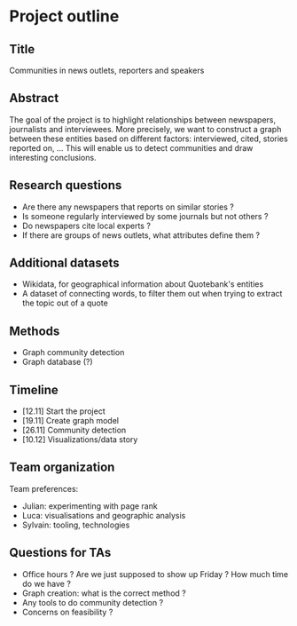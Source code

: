 # Project outline

## Title

Communities in news outlets, reporters and speakers

## Abstract

The goal of the project is to highlight relationships between newspapers, journalists and interviewees.
More precisely, we want to construct a graph between these entities based on different factors:
interviewed, cited, stories reported on, ... This will enable us to detect communities and draw
interesting conclusions.

## Research questions

- Are there any newspapers that reports on similar stories ?
- Is someone regularly interviewed by some journals but not others ?
- Do newspapers cite local experts ?
- If there are groups of news outlets, what attributes define them ?

## Additional datasets

- Wikidata, for geographical information about Quotebank's entities
- A dataset of connecting words, to filter them out when trying to extract the topic out of a quote

## Methods

- Graph community detection
- Graph database (?)

## Timeline

- [12.11] Start the project
- [19.11] Create graph model
- [26.11] Community detection
- [10.12] Visualizations/data story

## Team organization

Team preferences:

- Julian: experimenting with page rank
- Luca: visualisations and geographic analysis
- Sylvain: tooling, technologies

## Questions for TAs

- Office hours ? Are we just supposed to show up Friday ? How much time do we have ?
- Graph creation: what is the correct method ?
- Any tools to do community detection ?
- Concerns on feasibility ?

